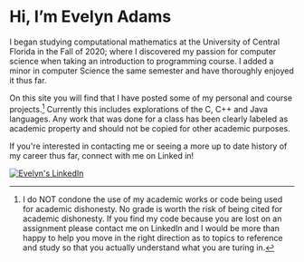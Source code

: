 # Hi, I’m Evelyn Adams 
I began studying computational mathematics at the University of Central Florida in the Fall of 2020; where I discovered my passion for computer science when taking an introduction to programming course. I added a minor in computer Science the same semester and have thoroughly enjoyed it thus far.  

On this site you will find that I have posted some of my personal and course projects.[^1]  Currently this includes explorations of the C, C++ and Java languages. Any work that was done for a class has been clearly labeled as academic property and should not be copied for other academic purposes.

<!--- <img src="https://github-readme-stats.vercel.app/api/top-langs/?username=EvelynAdams" />--->



If you're interested in contacting me or seeing a more up to date history of my career thus far, connect with me on Linked in! 
<!--- just [![not shown text](badgeURL)](destinationURL) --->
[![Evelyn's LinkedIn](https://img.shields.io/badge/LinkedIn-0077B5?style=for-the-badge&logo=linkedin&logoColor=white)](https://www.linkedin.com/in/evelynadams)

             













[^1]: I do NOT condone the use of my academic works or code being used for academic dishonesty. No grade is worth the risk of being cited for academic dishonesty. If you find my code because you are lost on an assignment please contact me on LinkedIn and I would be more than happy to help you move in the right direction as to topics to reference and study so that you actually understand what you are turing in.
